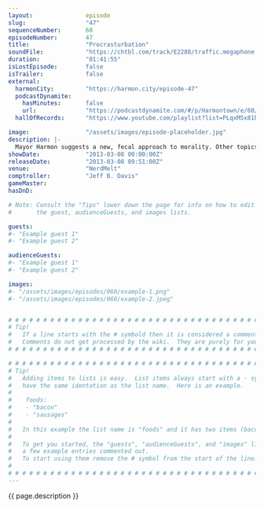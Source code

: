```yaml
---
layout:               episode
slug:                 "47"
sequenceNumber:       60
episodeNumber:        47
title:                "Procrasturbation"
soundFile:            "https://chtbl.com/track/E2288/traffic.megaphone.fm/STA6342558089.mp3?updated=1554494666"
duration:             "01:41:55"
isLostEpisode:        false
isTrailer:            false
external:
  harmonCity:         "https://harmon.city/episode-47"
  podcastDynamite:
    hasMinutes:       false
    url:              "https://podcastdynamite.com/#/p/Harmontown/e/60/47"
  hallOfRecords:      "https://www.youtube.com/playlist?list=PLqxM5x81hNOaEooxgy6ezIhCfp8uhax6Q"

image:                "/assets/images/episode-placeholder.jpg"
description: |-
  Mayor Harmon suggests a new, fecal approach to morality. Other topics include Halle Berry, Superman and accents. In D&D, the gang runs afoul of snake men and each other.
showDate:             "2013-03-08 00:00:00Z"
releaseDate:          "2013-03-08 09:51:00Z"
venue:                "NerdMelt"
comptroller:          "Jeff B. Davis"
gameMaster:           
hasDnD:               

# Note: Consult the "Tips" lower down the page for info on how to edit
#       the guest, audienceGuests, and images lists.

guests:
#- "Example guest 1"
#- "Example guest 2"

audienceGuests:
#- "Example guest 1"
#- "Example guest 2"

images:
#- "/assets/images/episodes/060/example-1.png"
#- "/assets/images/episodes/060/example-2.jpeg"


# # # # # # # # # # # # # # # # # # # # # # # # # # # # # # # # # # # # # # # # # # # # #
# Tip!
#   If a line starts with the # symbold then it is considered a comment.
#   Comments do not get processed by the wiki.  They are purely for your information.
# # # # # # # # # # # # # # # # # # # # # # # # # # # # # # # # # # # # # # # # # # # # #

# # # # # # # # # # # # # # # # # # # # # # # # # # # # # # # # # # # # # # # # # # # # #
# Tip!
#   Adding items to lists is easy.  List items always start with a - symbol and have
#   have the same identation as the list name.  Here is an example.
#
#    foods:
#    - "bacon"
#    - "sausages"
#
#   In this example the list name is "foods" and it has two items (bacon, and sausages).
#
#   To get you started, the "guests", "audienceGuests", and "images" lists below have
#   a few example entries commented out.
#   To start using them remove the # symbol from the start of the line.
#
# # # # # # # # # # # # # # # # # # # # # # # # # # # # # # # # # # # # # # # # # # # # #
---
```


<!-- The episode description will be rendered here -->
{{ page.description }}

<!-- Add your content BELOW here -->
<!-- vvvvvvvvvvvvvvvvvvvvvvvvvvv -->




<!-- ^^^^^^^^^^^^^^^^^^^^^^^^^^^ -->
<!-- Add your content ABOVE here -->

<!-- The episode gallery will be rendered here -->